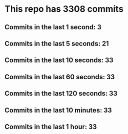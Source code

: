 # This repo has 3308 commits

## Commits in the last 1 second: 3
## Commits in the last 5 seconds: 21
## Commits in the last 10 seconds: 33
## Commits in the last 60 seconds: 33
## Commits in the last 120 seconds: 33
## Commits in the last 10 minutes: 33
## Commits in the last 1 hour: 33
